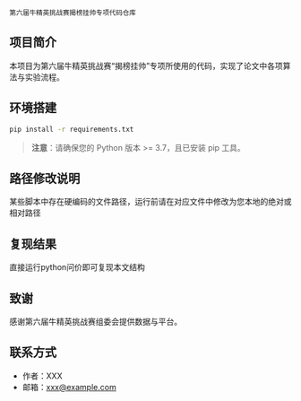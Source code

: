 ```
第六届牛精英挑战赛揭榜挂帅专项代码仓库
```

## 项目简介
本项目为第六届牛精英挑战赛“揭榜挂帅”专项所使用的代码，实现了论文中各项算法与实验流程。

## 环境搭建
   ```bash
   pip install -r requirements.txt
   ```

> **注意**：请确保您的 Python 版本 >= 3.7，且已安装 pip 工具。


## 路径修改说明
某些脚本中存在硬编码的文件路径，运行前请在对应文件中修改为您本地的绝对或相对路径

## 复现结果
直接运行python问价即可复现本文结构

## 致谢
感谢第六届牛精英挑战赛组委会提供数据与平台。

## 联系方式
- 作者：XXX
- 邮箱：xxx@example.com

